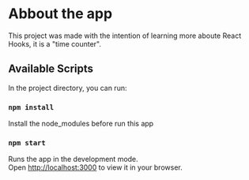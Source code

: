 # Abbout the app

This project was made with the intention of learning more aboute React Hooks, it is a "time counter". 

## Available Scripts

In the project directory, you can run:

### `npm install`

Install the node_modules before run this app

### `npm start`

Runs the app in the development mode.\
Open [http://localhost:3000](http://localhost:3000) to view it in your browser.

